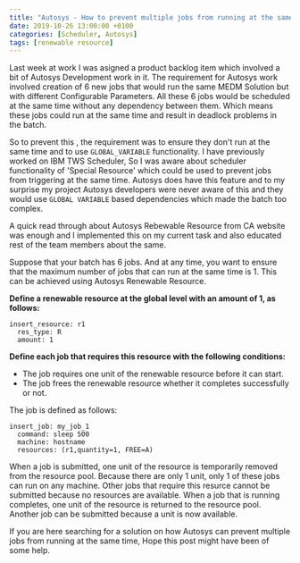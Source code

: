 ```yaml
---
title: "Autosys - How to prevent multiple jobs from running at the same time"
date: 2019-10-26 13:00:00 +0100
categories: [Scheduler, Autosys]
tags: [renewable resource]
---
```


Last week at work I was asigned a product backlog item which involved a bit of Autosys Development work in it. The requirement for Autosys work involved creation of 6 new jobs that would run the same MEDM Solution but with different Configurable Parameters. All these 6 jobs would be scheduled at the same time without any dependency between them. Which means these jobs could run at the same time and result in deadlock problems in the batch.

So to prevent this , the requirement was to ensure they don't run at the same time and to use `GLOBAL_VARIABLE` functionality. I have previously worked on IBM TWS Scheduler, So I was aware about scheduler functionality of 'Special Resource' which could be used to prevent jobs from triggering at the same time. Autosys does have this feature and to my surprise my project Autosys developers were never aware of this and they would use `GLOBAL VARIABLE` based dependencies which made the batch too complex.

A quick read through about Autosys Rebewable Resource from CA website was enough and I implemented this on my current task and also educated rest of the team members about the same.

Suppose that your batch has 6 jobs. And at any time, you want to ensure that the maximum number of jobs that can run at the same time is 1. This can be achieved using Autosys Renewable Resource.

**Define a renewable resource at the global level with an amount of 1, as follows:**
```
insert_resource: r1
  res_type: R
  amount: 1
```

**Define each job that requires this resource with the following conditions:**

  * The job requires one unit of the renewable resource before it can start.
  * The job frees the renewable resource whether it completes successfully or not.

The job is defined as follows:
```
insert_job: my_job_1
  command: sleep 500
  machine: hostname
  resources: (r1,quantity=1, FREE=A)
```

When a job is submitted, one unit of the resource is temporarily removed from the resource pool. Because there are only 1 unit, only 1 of these jobs can run on any machine. Other jobs that require this resurce cannot be submitted because no resources are available. When a job that is running completes, one unit of the resource is returned to the resource pool. Another job can be submitted because a unit is now available.

If you are here searching for a solution on how Autosys can prevent multiple jobs from running at the same time, Hope this post might have been of some help.